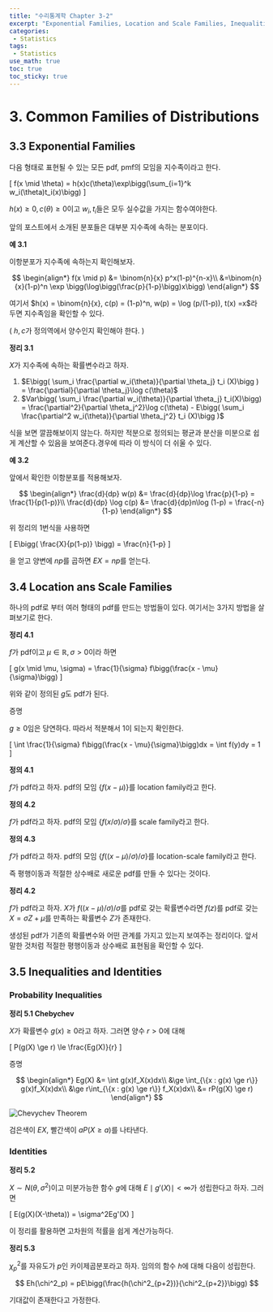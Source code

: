 ```yaml
---
title: "수리통계학 Chapter 3-2"
excerpt: "Exponential Families, Location and Scale Families, Inequalities and Identities"
categories:
 - Statistics
tags:
 - Statistics       
use_math: true
toc: true
toc_sticky: true
---
```


# 3. Common Families of Distributions

## 3.3 Exponential Families

다음 형태로 표현될 수 있는 모든 pdf, pmf의 모임을 지수족이라고 한다.

\[
 f(x \mid \theta) = h(x)c(\theta)\exp\bigg(\sum_{i=1}^k w_i(\theta)t_i(x)\bigg)
\]

$h(x) \ge 0, c(\theta) \ge 0$이고 $w_i, t_i$들은 모두 실수값을 가지는 함수여야한다.

앞의 포스트에서 소개된 분포들은 대부분 지수족에 속하는 분포이다.

**예 3.1**

이항분포가 지수족에 속하는지 확인해보자.

$$
\begin{align*}
  f(x \mid p) &= \binom{n}{x} p^x(1-p)^{n-x}\\
  &=\binom{n}{x}(1-p)^n \exp \bigg(\log\bigg(\frac{p}{1-p}\bigg)x\bigg) 
\end{align*}
$$

여기서 $h(x) = \binom{n}{x}, c(p) = (1-p)^n, w(p) = \log (p/(1-p)), t(x) =x$라 두면 지수족임을 확인할 수 있다.

$($ $h,c$가 정의역에서 양수인지 확인해야 한다. $)$

**정리 3.1**

$X$가 지수족에 속하는 확률변수라고 하자. 

1. $E\bigg( \sum_i \frac{\partial w_i(\theta)}{\partial \theta_j} t_i (X)\bigg ) = \frac{\partial}{\partial \theta_j}\log c(\theta)$
2. $Var\bigg( \sum_i \frac{\partial w_i(\theta)}{\partial \theta_j} t_i(X)\bigg) = \frac{\partial^2}{\partial \theta_j^2}\log c(\theta) - E\bigg( \sum_i \frac{\partial^2 w_i(\theta)}{\partial \theta_j^2} t_i (X)\bigg )$

식을 보면 깔끔해보이지 않는다. 하지만 적분으로 정의되는 평균과 분산을 미분으로 쉽게 계산할 수 있음을 보여준다.경우에 따라 이 방식이 더 쉬울 수 있다.

**예 3.2**

앞에서 확인한 이항분포를 적용해보자.

$$
\begin{align*}
\frac{d}{dp} w(p) &= \frac{d}{dp}\log \frac{p}{1-p} = \frac{1}{p(1-p)}\\
\frac{d}{dp} \log c(p) &= \frac{d}{dp}n\log (1-p) = \frac{-n}{1-p}
\end{align*}
$$

위 정리의 1번식을 사용하면 

\[
 E\bigg( \frac{X}{p(1-p)} \bigg) = \frac{n}{1-p}
\]

을 얻고 양변에 $np$를 곱하면 $EX = np$를 얻는다.

## 3.4 Location ans Scale Families

하나의 pdf로 부터 여러 형태의 pdf를 만드는 방법들이 있다. 여기서는 3가지 방법을 살펴보기로 한다. 

**정리 4.1**

$f$가 pdf이고 $\mu \in \mathbb R, \sigma > 0$이라 하면 

\[
 g(x \mid \mu, \sigma) = \frac{1}{\sigma} f\bigg(\frac{x - \mu}{\sigma}\bigg)
\]

위와 같이 정의된 $g$도 pdf가 된다.

증명

$g \ge 0$임은 당연하다. 따라서 적분해서 1이 되는지 확인한다.

\[
 \int \frac{1}{\sigma} f\bigg(\frac{x - \mu}{\sigma}\bigg)dx = \int f(y)dy = 1
\]

**정의 4.1**

$f$가 pdf라고 하자. pdf의 모임 $\{f(x - \mu)\}$를 location family라고 한다.

**정의 4.2**

$f$가 pdf라고 하자. pdf의 모임 $\{f(x/\sigma)/\sigma\}$를 scale family라고 한다.

**정의 4.3**

$f$가 pdf라고 하자. pdf의 모임 $\{f((x - \mu)/\sigma)/\sigma\}$를 location-scale family라고 한다.

즉 평행이동과 적절한 상수배로 새로운 pdf를 만들 수 있다는 것이다.

**정리 4.2**

$f$가 pdf라고 하자.  $X$가 $f((x-\mu)/\sigma)/\sigma$를 pdf로 갖는 확률변수라면 $f(z)$를 pdf로 갖는 $X = \sigma Z + \mu$를 만족하는 확률변수 $Z$가 존재한다. 

생성된 pdf가 기존의 확률변수와 어떤 관계를 가지고 있는지 보여주는 정리이다. 앞서 말한 것처럼 적절한 평행이동과 상수배로 표현됨을 확인할 수 있다.

## 3.5 Inequalities and Identities

### Probability Inequalities

**정리 5.1 Chebychev**

$X$가 확률변수 $g(x) \ge 0$라고 하자. 그러면 양수 $r > 0$에 대해

\[
 P(g(X) \ge r) \le \frac{Eg(X)}{r}
\]

증명 

$$
\begin{align*}
    Eg(X) &= \int g(x)f_X(x)dx\\
    &\ge \int_{\{x : g(x) \ge r\}} g(x)f_X(x)dx\\
    &\ge r\int_{\{x : g(x) \ge r\}} f_X(x)dx\\
    &= rP(g(X) \ge r)
\end{align*}
$$

![Chevychev Theorem](../../assets/images/chevychev.png)

검은색이 $EX$, 빨간색이 $aP(X \ge a)$를 나타낸다.

### Identities

**정리 5.2**

$X \sim N(\theta, \sigma^2)$이고 미분가능한 함수 $g$에 대해 $E\mid g'(X)\mid < \infty$가 성립한다고 하자. 그러면

\[
 E(g(X)(X-\theta)) = \sigma^2Eg'(X)
\]

이 정리를 활용하면 고차원의 적률을 쉽게 계산가능하다.

**정리 5.3**

$\chi^2_p$를 자유도가 $p$인 카이제곱분포라고 하자. 임의의 함수 $h$에 대해 다음이 성립한다. 

$$
 Eh(\chi^2_p) = pE\bigg(\frac{h(\chi^2_{p+2})}{\chi^2_{p+2}}\bigg)
$$

기대값이 존재한다고 가정한다.